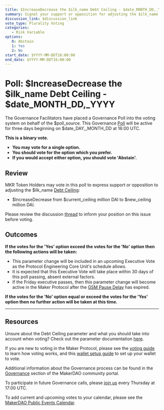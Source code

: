 ```yaml
---
title: $IncreaseDecrease the $ilk_name Debt Ceiling - $date_MONTH_DD,_YYYY
summary: Signal your support or opposition for adjusting the $ilk_name Debt Ceiling from $current_ceiling million DAI to $new_ceiling million DAI.
discussion_link: $discussion_link
vote_type: Plurality Voting
categories:
   - Risk Variable
options:
   0: Abstain
   1: Yes
   2: No
start_date: $YYYY-MM-DDT16:00:00
end_date: $YYYY-MM-DDT16:00:00
---
```

# Poll: $IncreaseDecrease the $ilk_name Debt Ceiling - $date_MONTH_DD,_YYYY

The Governance Facilitators have placed a Governance Poll into the voting system on behalf of the $poll_source. This Governance [Poll](https://community-development.makerdao.com/en/learn/governance/on-chain-gov) will be active for three days beginning on $date_DAY,_MONTH_DD at 16:00 UTC.

**This is a binary vote.** 
- **You may vote for a single option.** 
- **You should vote for the option which you prefer.**
- **If you would accept either option, you should vote 'Abstain'.**

## Review 

MKR Token Holders may vote in this poll to express support or opposition to adjusting the $ilk_name [Debt Ceiling](https://manual.makerdao.com/parameter-index/vault-risk/param-debt-ceiling):
* $IncreaseDecrease from $current_ceiling million DAI to $new_ceiling million DAI.

Please review the discussion [thread]($discussion_link) to inform your position on this issue before voting.

## Outcomes

**If the votes for the 'Yes' option exceed the votes for the 'No' option then the following actions will be taken:**
* This parameter change will be included in an upcoming Executive Vote as the Protocol Engineering Core Unit's schedule allows.
* It is expected that this Executive Vote will take place within 30 days of this poll passing, absent external factors.
* If the Friday executive passes, then this parameter change will become active in the Maker Protocol after the [GSM Pause Delay](https://manual.makerdao.com/parameter-index/core/param-gsm-pause-delay) has expired.

**If the votes for the 'No' option equal or exceed the votes for the 'Yes' option then no further action will be taken at this time.**

---

## Resources

Unsure about the Debt Ceiling parameter and what you should take into account when voting? Check out the parameter documentation [here](https://manual.makerdao.com/parameter-index/vault-risk/param-debt-ceiling).

If you are new to voting in the Maker Protocol, please see the [voting guide](https://community-development.makerdao.com/en/learn/governance/how-voting-works/) to learn how voting works, and this [wallet setup guide](https://community-development.makerdao.com/en/learn/governance/voting-setup/) to set up your wallet to vote.

Additional information about the Governance process can be found in the [Governance](https://community-development.makerdao.com/en/learn/governance) section of the MakerDAO community portal.

To participate in future Governance calls, please [join us](https://github.com/makerdao/community/tree/master/governance/governance-and-risk-meetings) every Thursday at 17:00 UTC.

To add current and upcoming votes to your calendar, please see the [MakerDAO Public Events Calendar](https://calendar.google.com/calendar/embed?src=makerdao.com_3efhm2ghipksegl009ktniomdk%40group.calendar.google.com&ctz=UTC&mode=week&showCalendars=0&showPrint=0).
